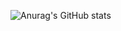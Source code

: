 ![Anurag's GitHub stats](https://github-readme-stats.vercel.app/api?username=Stefan456789&show_icons=true&theme=radical)
